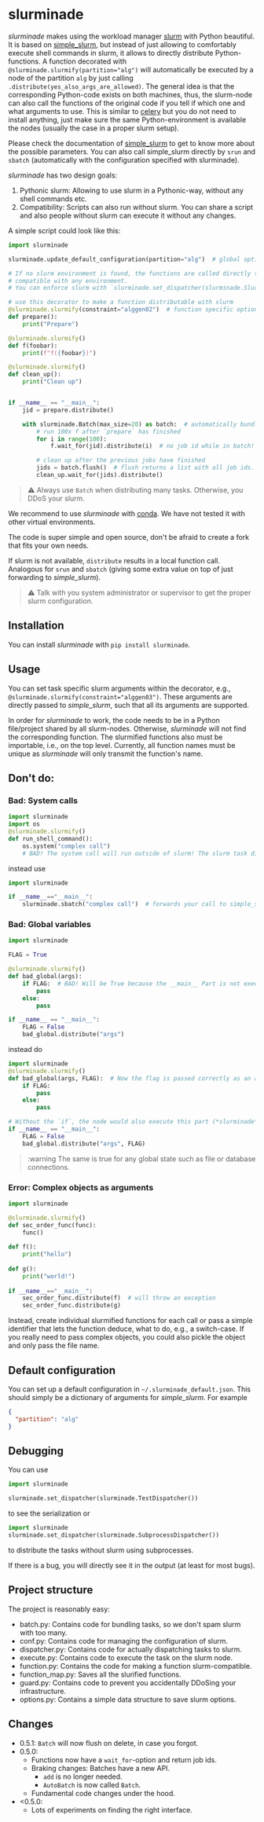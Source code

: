 # slurminade

*slurminade* makes using the workload manager [slurm](https://slurm.schedmd.com/documentation.html) with Python beautiful.
It is based on [simple_slurm](https://github.com/amq92/simple_slurm), but instead of just allowing to comfortably execute shell commands in slurm, it allows to directly distribute Python-functions.
A function decorated with `@slurminade.slurmify(partition="alg")` will automatically be executed by a node of the partition `alg` by just calling `.distribute(yes_also_args_are_allowed)`.
The general idea is that the corresponding Python-code exists on both machines, thus, the slurm-node can also call the functions of the original code if you tell if which one and what arguments to use.
This is similar to [celery](https://github.com/celery/celery) but you do not need to install anything, just make sure the same Python-environment is available the nodes (usually the case in a proper slurm setup).

Please check the documentation of [simple_slurm](https://github.com/amq92/simple_slurm) to get to know more about the
possible parameters. You can also call simple_slurm directly by `srun` and `sbatch` (automatically with the 
configuration specified with slurminade).

*slurminade* has two design goals:
1. Pythonic slurm: Allowing to use slurm in a Pythonic-way, without any shell commands etc.
2. Compatibility: Scripts can also run without slurm. You can share a script and also people without slurm can execute it without any changes.

A simple script could look like this:
```python
import slurminade

slurminade.update_default_configuration(partition="alg")  # global options for slurm

# If no slurm environment is found, the functions are called directly to make scripts
# compatible with any environment.
# You can enforce slurm with `slurminade.set_dispatcher(slurminade.SlurmDispatcher())`

# use this decorator to make a function distributable with slurm
@slurminade.slurmify(constraint="alggen02")  # function specific options can be specified
def prepare():
    print("Prepare")

@slurminade.slurmify()
def f(foobar):
    print(f"f({foobar})")

@slurminade.slurmify()
def clean_up():
    print("Clean up")


if __name__ == "__main__":
    jid = prepare.distribute()

    with slurminade.Batch(max_size=20) as batch:  # automatically bundles up to 20 tasks
        # run 100x f after `prepare` has finished
        for i in range(100):
            f.wait_for(jid).distribute(i)  # no job id while in batch!

        # clean up after the previous jobs have finished
        jids = batch.flush()  # flush returns a list with all job ids.
        clean_up.wait_for(jids).distribute()
```

> :warning: Always use `Batch` when distributing many tasks. Otherwise, you DDoS your slurm.

We recommend to use *slurminade* with [conda](https://docs.conda.io/en/latest/).
We have not tested it with other virtual environments.

The code is super simple and open source, don't be afraid to create a fork that fits your own needs.

If slurm is not available, `distribute` results in a local function call.
Analogous for `srun` and `sbatch` (giving some extra value on top of just forwarding to
*simple_slurm*).

> :warning: Talk with you system administrator or supervisor to get the proper slurm configuration.

## Installation

You can install *slurminade* with `pip install slurminade`.

## Usage

You can set task specific slurm arguments within the decorator, e.g., `@slurminade.slurmify(constraint="alggen03")`.
These arguments are directly passed to *simple_slurm*, such that all its arguments are supported.

In order for *slurminade* to work, the code needs to be in a Python file/project shared by all slurm-nodes.
Otherwise, *slurminade* will not find the corresponding function.
The slurmified functions also must be importable, i.e., on the top level.
Currently, all function names must be unique as *slurminade* will only transmit the function's name.

## Don't do:

### Bad: System calls
```python
import slurminade
import os
@slurminade.slurmify()
def run_shell_command():
    os.system("complex call")
    # BAD! The system call will run outside of slurm! The slurm task directly terminates.
```
instead use
```python
import slurminade

if __name__=="__main__":
    slurminade.sbatch("complex call")  # forwards your call to simple_slurm that is better used for such things.
```

### Bad: Global variables

```python
import slurminade

FLAG = True

@slurminade.slurmify()
def bad_global(args):
    if FLAG:  # BAD! Will be True because the __main__ Part is not executed on the node.
        pass
    else:
        pass

if __name__ == "__main__":
    FLAG = False
    bad_global.distribute("args")
```
instead do
```python
import slurminade
@slurminade.slurmify()
def bad_global(args, FLAG):  # Now the flag is passed correctly as an argument. Note that only json-compatible arguments are possible.
    if FLAG: 
        pass
    else:
        pass

# Without the `if`, the node would also execute this part (*slurminade* will abort automatically)
if __name__ == "__main__":
    FLAG = False
    bad_global.distribute("args", FLAG)
```
> :warning The same is true for any global state such as file or database connections.

### Error: Complex objects as arguments

```python
import slurminade

@slurminade.slurmify()
def sec_order_func(func):  
    func()  
    
def f():
    print("hello")
    
def g():
    print("world!")
    
if __name__=="__main__":
    sec_order_func.distribute(f)  # will throw an exception 
    sec_order_func.distribute(g)
```
Instead, create individual slurmified functions for each call or pass a simple identifier that lets the function
deduce, what to do, e.g., a switch-case.
If you really need to pass complex objects, you could also pickle the object and only pass the file name.

## Default configuration

You can set up a default configuration in `~/.slurminade_default.json`.
This should simply be a dictionary of arguments for *simple_slurm*.
For example
```json
{
  "partition": "alg"
}
```

## Debugging

You can use
```python
import slurminade

slurminade.set_dispatcher(slurminade.TestDispatcher())
```
to see the serialization or
```python
import slurminade
slurminade.set_dispatcher(slurminade.SubprocessDispatcher())
```
to distribute the tasks without slurm using subprocesses.

If there is a bug, you will directly see it in the output (at least for most bugs).


## Project structure

The project is reasonably easy:

- batch.py: Contains code for bundling tasks, so we don't spam slurm with too many.
- conf.py: Contains code for managing the configuration of slurm.
- dispatcher.py: Contains code for actually dispatching tasks to slurm.
- execute.py: Contains code to execute the task on the slurm node.
- function.py: Contains the code for making a function slurm-compatible.
- function_map.py: Saves all the slurified functions.
- guard.py: Contains code to prevent you accidentally DDoSing your infrastructure.
- options.py: Contains a simple data structure to save slurm options.

## Changes
* 0.5.1: `Batch` will now flush on delete, in case you forgot.
* 0.5.0:
  * Functions now have a `wait_for`-option and return job ids. 
  * Braking changes: Batches have a new API.
    * `add` is no longer needed.
    * `AutoBatch` is now called `Batch`.
  * Fundamental code changes under the hood.
* <0.5.0:
  * Lots of experiments on finding the right interface.
